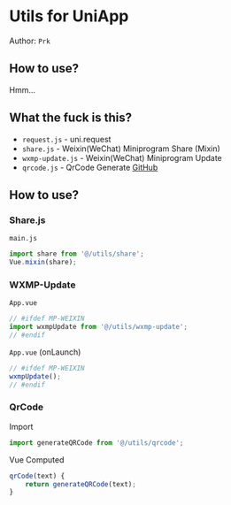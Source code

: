 # Utils for UniApp
Author: `Prk`

## How to use?

Hmm...


## What the fuck is this?

 - `request.js` - uni.request
 - `share.js` - Weixin(WeChat) Miniprogram Share (Mixin)
 - `wxmp-update.js` - Weixin(WeChat) Miniprogram Update
 - `qrcode.js` - QrCode Generate [GitHub](https://github.com/kazuhikoarase/qrcode-generator/blob/master/js/qrcode.js)


## How to use?

### Share.js

`main.js`

``` js
import share from '@/utils/share';
Vue.mixin(share);
```


### WXMP-Update

`App.vue`

``` js
// #ifdef MP-WEIXIN
import wxmpUpdate from '@/utils/wxmp-update';
// #endif
```

`App.vue` (onLaunch)

``` js
// #ifdef MP-WEIXIN
wxmpUpdate();
// #endif
```


### QrCode

Import

```js
import generateQRCode from '@/utils/qrcode';
```

Vue Computed

```js
qrCode(text) {
    return generateQRCode(text);
}
```